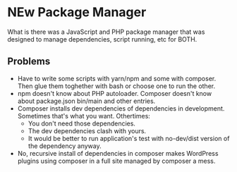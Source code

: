 # NEw Package Manager

What is there was a JavaScript and PHP package manager that was designed to manage dependencies, script running, etc for BOTH.

## Problems

- Have to write some scripts with yarn/npm and some with composer. Then glue them toghether with bash or choose one to run the other.
- npm doesn't know about PHP autoloader. Composer doesn't know about package.json bin/main and other entries.
- Composer installs dev dependencies of dependencies in development. Sometimes that's what you want. Othertimes:
  - You don't need those dependencies.
  - The dev dependencies clash with yours.
  - It would be better to run application's test with no-dev/dist version of the dependency anyway.
- No, recursive install of dependencies in composer makes WordPress plugins using composer in a full site managed by composer a mess.
